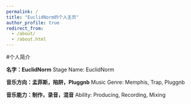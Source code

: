 ```yaml
---
permalink: /
title: "EuclidNorm的个人主页"
author_profile: true
redirect_from: 
  - /about/
  - /about.html
---
```


#个人简介

**名字：EuclidNorm**
Stage Name: EuclidNorm

**音乐方向：孟菲斯，陷阱，Pluggnb**
Music Genre: Memphis, Trap, Pluggnb

**音乐能力：制作，录音，混音**
Ability: Producing, Recording, Mixing

